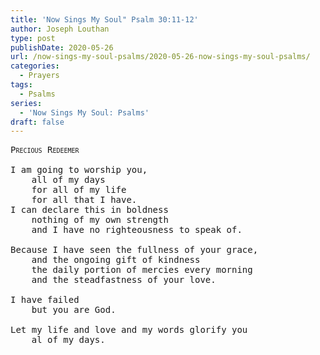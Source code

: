 ```yaml
---
title: 'Now Sings My Soul" Psalm 30:11-12'
author: Joseph Louthan
type: post
publishDate: 2020-05-26
url: /now-sings-my-soul-psalms/2020-05-26-now-sings-my-soul-psalms/
categories:
  - Prayers
tags:
  - Psalms
series:
  - 'Now Sings My Soul: Psalms'
draft: false
---
```

<pre>
<div style="font-variant: small-caps;">Precious Redeemer</div>
I am going to worship you,
	all of my days
	for all of my life
	for all that I have.
I can declare this in boldness
	nothing of my own strength
	and I have no righteousness to speak of.
	
Because I have seen the fullness of your grace,
	and the ongoing gift of kindness
	the daily portion of mercies every morning
	and the steadfastness of your love.
	
I have failed
	but you are God.
	
Let my life and love and my words glorify you
	al of my days.

</pre>